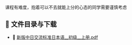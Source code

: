 课程有难度，抱着可以不去就能上分的心态的同学需要谨慎考虑
## 📄 文件目录与下载

- 📄 [新版中日交流标准日本语__初级__上册.pdf](%E6%96%B0%E7%89%88%E4%B8%AD%E6%97%A5%E4%BA%A4%E6%B5%81%E6%A0%87%E5%87%86%E6%97%A5%E6%9C%AC%E8%AF%AD__%E5%88%9D%E7%BA%A7__%E4%B8%8A%E5%86%8C.pdf)
